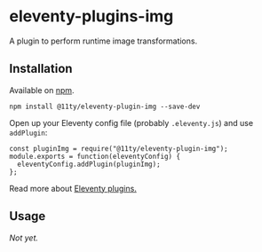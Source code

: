 # eleventy-plugins-img

A plugin to perform runtime image transformations.

## Installation

Available on [npm](https://www.npmjs.com/package/@11ty/eleventy-plugin-img).

```
npm install @11ty/eleventy-plugin-img --save-dev
```

Open up your Eleventy config file (probably `.eleventy.js`) and use `addPlugin`:

```
const pluginImg = require("@11ty/eleventy-plugin-img");
module.exports = function(eleventyConfig) {
  eleventyConfig.addPlugin(pluginImg);
};
```

Read more about [Eleventy plugins.](https://www.11ty.io/docs/plugins/)

## Usage

_Not yet._